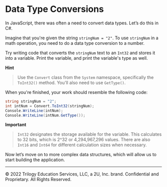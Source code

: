 # Data Type Conversions

In JavaScript, there was often a need to convert data types. Let’s do this in C#.

Imagine that you're given the string `stringNum = "2"`. To use `stringNum` in a math operation, you need to do a data type conversion to a number.

Try writing code that converts the `stringNum` text to an `Int32` and stores it into a variable. Print the variable, and print the variable's type as well.

**Hint**

> Use the `Convert` class from the `System` namespace, specifically the `ToInt32()` method. You'll also need to use `GetType()`.
  
When you're finished, your work should resemble the following code:

```cs
string stringNum = "2";
int intNum = Convert.ToInt32(stringNum);
Console.WriteLine(intNum);
Console.WriteLine(intNum.GetType());
```

**Important**

> `Int32` designates the storage available for the variable. This calculates to 32 bits, which is 2^32 or 4,294,967,296 values. There are also `Int16` and `Int64` for different calculation sizes when necessary.

Now let’s move on to more complex data structures, which will allow us to start building the application.

---
© 2022 Trilogy Education Services, LLC, a 2U, Inc. brand. Confidential and Proprietary. All Rights Reserved.
